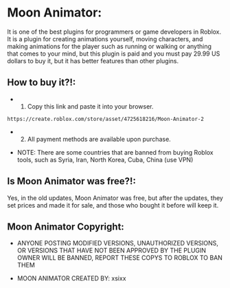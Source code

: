 # Moon Animator:
It is one of the best plugins for programmers or game developers in Roblox. It is a plugin for creating animations yourself, moving characters, and making animations for the player such as running or walking or anything that comes to your mind, but this plugin is paid and you must pay 29.99 US dollars to buy it, but it has better features than other plugins. 

## How to buy it?!:
- 1. Copy this link and paste it into your browser. 
```
https://create.roblox.com/store/asset/4725618216/Moon-Animator-2
```
- 2. All payment methods are available upon purchase. 

- NOTE: There are some countries that are banned from buying Roblox tools, such as Syria, Iran, North Korea, Cuba, China (use VPN)

## Is Moon Animator was free?!:
Yes, in the old updates, Moon Animator was free, but after the updates, they set prices and made it for sale, and those who bought it before will keep it. 

## Moon Animator Copyright:

- ANYONE POSTING MODIFIED VERSIONS, UNAUTHORIZED VERSIONS, OR VERSIONS THAT HAVE NOT BEEN APPROVED BY THE PLUGIN OWNER WILL BE BANNED, REPORT THESE COPYS TO ROBLOX TO BAN THEM

- MOON ANIMATOR CREATED BY: xsixx

